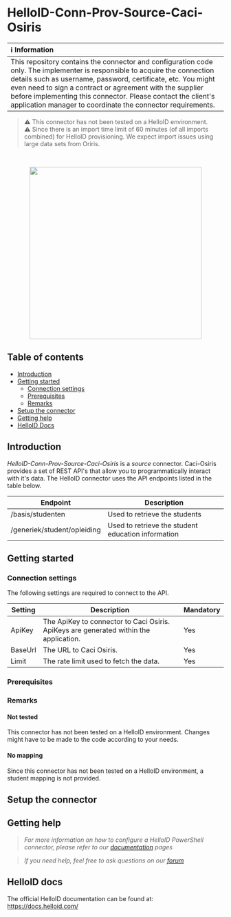 # HelloID-Conn-Prov-Source-Caci-Osiris

| :information_source: Information |
|:---------------------------|
| This repository contains the connector and configuration code only. The implementer is responsible to acquire the connection details such as username, password, certificate, etc. You might even need to sign a contract or agreement with the supplier before implementing this connector. Please contact the client's application manager to coordinate the connector requirements.       |

> :warning: This connector has not been tested on a HelloID environment.<br />
> :warning: Since there is an import time limit of 60 minutes (of all imports combined) for HelloID provisioning. We expect import issues using large data sets from Oriris.
<br />

<p align="center">
  <img src="https://www.caci.nl/wp-content/themes/caci-bootscore-child/img/logo/logo.svg" width="400">
</p>

## Table of contents

- [Introduction](#Introduction)
- [Getting started](#Getting-started)
  + [Connection settings](#Connection-settings)
  + [Prerequisites](#Prerequisites)
  + [Remarks](#Remarks)
- [Setup the connector](@Setup-The-Connector)
- [Getting help](#Getting-help)
- [HelloID Docs](#HelloID-docs)

## Introduction

_HelloID-Conn-Prov-Source-Caci-Osiris_ is a _source_ connector. Caci-Osiris provides a set of REST API's that allow you to programmatically interact with it's data. The HelloID connector uses the API endpoints listed in the table below.

| Endpoint     | Description |
| ------------ | ----------- |
| /basis/studenten | Used to retrieve the students |
| /generiek/student/opleiding | Used to retrieve the student education information |

## Getting started

### Connection settings

The following settings are required to connect to the API.

| Setting      | Description                        | Mandatory   |
| ------------ | -----------                        | ----------- |
| ApiKey     | The ApiKey to connector to Caci Osiris. ApiKeys are generated within the application. | Yes |
| BaseUrl     |The URL to Caci Osiris. | Yes |
| Limit      | The rate limit used to fetch the data. | Yes |

### Prerequisites

### Remarks

#### Not tested

This connector has not been tested on a HelloID environment. Changes might have to be made to the code according to your needs.

#### No mapping

Since this connector has not been tested on a HelloID environment, a student mapping is not provided. 

## Setup the connector

## Getting help

> _For more information on how to configure a HelloID PowerShell connector, please refer to our [documentation](https://docs.helloid.com/hc/en-us/articles/360012557600-Configure-a-custom-PowerShell-source-system) pages_

> _If you need help, feel free to ask questions on our [forum](https://forum.helloid.com)_

## HelloID docs

The official HelloID documentation can be found at: https://docs.helloid.com/

